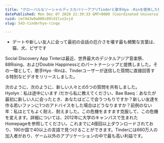 ```yaml
---
title: "グローバルなソーシャルディスカバリーアプリTinderと歌手Hyo -Rinを使用した特別なQ＆Aビデオ"
datePublished: Mon Dec 07 2020 21:39:33 GMT+0000 (Coordinated Universal Time)
cuid: cm7443w9a000i09ld1lvz2vjd
slug: 543-tinderhyo-rinqa

---
```



- デートや新しい友人に会って最初の会話の厄介さを壊す最も頻繁な言葉は、猫、犬、ピザです

Social Discovery App Tinterは最近、世界最大のデジタルアジア音楽祭、88Rising、およびDouble Happinessとのパートナーシップと提携しました。その一環として、歌手Hyo -Rinは、Tinderユーザーが送信した質問に直接回答する特別なビデオをリリースしました。

次のように、次のように、新しい人々との5つの質問を共有しました。 Hyolyn：私は途中にいます /だから私に教えてください、Bae Baeq：あなたが最初に新しい人に会ったとき、あなたはどこで会うつもりですか？新しい友達を作る若いファンに1つのアドバイスをした場合はどうなりますか？前例のない年：私はとてもよく耐え、耐えました。この危機をますます克服して、この危機を変えます。詳細については、2012年に大学のキャンパスで生まれたHomepageを参照してください。これまでに4億回以上ダウンロードされており、190か国で40以上の言語で見つけることができます。Tinderには660万人の加入者がおり、ゲーム以外のアプリケーションの中で最も高い利益です。